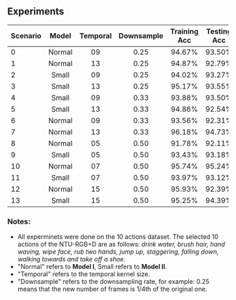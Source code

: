 ## Experiments
| **Scenario** | **Model** | **Temporal** | **Downsample** | **Training Acc** | **Testing Acc** |
| :------ | :------: | :------: | :------: | :------: | :------: |
| 0 | Normal | 09 | 0.25 | 94.67% | 93.50% |  
| 1 | Normal | 13 | 0.25 | 94.87% | 92.79% | 
| 2 | Small | 09 | 0.25 | 94.02% | 93.27% |  
| 3 | Small | 13 | 0.25 | 95.17% | 93.55% |  
| 4 | Small | 09 | 0.33 | 93.88% | 93.50% |  
| 5 | Small | 13 | 0.33 | 94.86% | 92.54% |  
| 6 | Normal | 09 | 0.33 | 93.56% | 92.31% |  
| 7 | Normal | 13 | 0.33 | 96.18% | 94.73% |  
| 8 | Normal | 05 | 0.50 | 91.78% | 92.11% |  
| 9 | Small | 05 | 0.50 | 93.43% | 93.18% | 
| 10 | Normal | 07 | 0.50 | 95.74% | 95.24% |  
| 11 | Small | 07 | 0.50 | 93.97% | 93.12% |  
| 12 | Normal | 15 | 0.50 | 95.93% | 92.39% |  
| 13 | Small | 15 | 0.50 | 95.25% | 94.39% |  

### Notes: 
- All experminets were done on the 10 actions dataset. The selected 10 actions of the NTU-RGB+D are as follows: _drink water, brush hair, hand waving, wipe face, rub two hands, jump up, staggering, falling down, walking towards and take off a shoe._
- "Normal" refers to **Model I**, Small refers to **Model II**.
- "Temporal" refers to the temporal kernel size.
- "Downsample" refers to the downsampling rate, for example: 0.25 means that the new number of frames is 1/4th of the original one.
